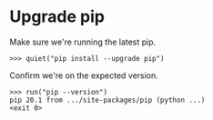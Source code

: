 # Upgrade pip

Make sure we're running the latest pip.

    >>> quiet("pip install --upgrade pip")

Confirm we're on the expected version.

    >>> run("pip --version")
    pip 20.1 from .../site-packages/pip (python ...)
    <exit 0>
